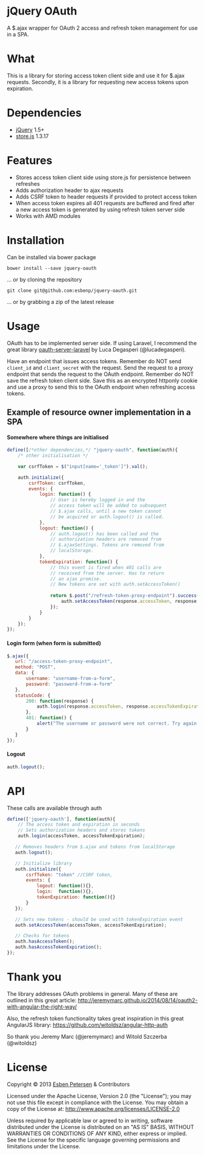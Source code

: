 jQuery OAuth
============
A $.ajax wrapper for OAuth 2 access and refresh token management for use in a SPA.

# What
This is a library for storing access token client side and use it for $.ajax requests. Secondly, it is a library for requesting new access tokens upon expiration.

# Dependencies
* [jQuery](https://github.com/jquery/jquery) 1.5+
* [store.js](https://github.com/marcuswestin/store.js) 1.3.17

# Features
* Stores access token client side using store.js for persistence between refreshes
* Adds authorization header to ajax requests
* Adds CSRF token to header requests if provided to protect access token
* When access token expires all 401 requests are buffered and fired after a new access token is generated by using refresh token server side
* Works with AMD modules

# Installation
Can be installed via bower package
```
bower install --save jquery-oauth
```

... or by cloning the repository
```
git clone git@github.com:esbenp/jquery-oauth.git
```
... or by grabbing a zip of the latest release

# Usage
OAuth has to be implemented server side. If using Laravel, I recommend the great library [oauth-server-laravel](https://github.com/lucadegasperi/oauth2-server-laravel) by Luca Degasperi (@lucadegasperi).

Have an endpoint that issues access tokens. Remember do NOT send ```client_id``` and ```client_secret``` with the request. Send the request to a proxy endpoint that sends the request to the OAuth endpoint. Remember do NOT save the refresh token client side. Save this as an encrypted httponly cookie and use a proxy to send this to the OAuth endpoint when refreshing access tokens.

## Example of resource owner implementation in a SPA
#### Somewhere where things are initialised
```javascript
define([/*other dependencies,*/ "jquery-oauth", function(auth){
	/* other initialisation */

	var csrfToken = $("input[name='_token']").val();	

	auth.initialize({
        csrfToken: csrfToken,
        events: {
            login: function() {
                // User is hereby logged in and the 
                // access token will be added to subsequent
                // $.ajax calls, until a new token cannot 
                // be acquired or auth.logout() is called.
            },
            logout: function() {
                // auth.logout() has been called and the 
                // authorization headers are removed from 
                // $.ajaxSettings. Tokens are removed from
                // localStorage.
            },
            tokenExpiration: function() {
	            // this event is fired when 401 calls are 
	            // received from the server. Has to return 
	            // an ajax promise. 
	            // New tokens are set with auth.setAccessToken()
	            
                return $.post("/refresh-token-proxy-endpoint").success(function(response){
                    auth.setAccessToken(response.accessToken, response.accessTokenExpiration);
                });
            }
        }
    });
});
```

#### Login form (when form is submitted)
```javascript
$.ajax({
   url: "/access-token-proxy-endpoint",
   method: "POST",
   data: {
       username: "username-from-a-form",
       password: "password-from-a-form"
   },
   statusCode: {
       200: function(response) {
           auth.login(response.accessToken, response.accessTokenExpiration);
       },
       401: function() {
           alert("The username or password were not correct. Try again.");
       }
   }
});
```

#### Logout
```javascript
auth.logout();
```

# API
These calls are available through auth

```javascript
define(['jquery-oauth'], function(auth){
    // The access token and expiration in seconds
    // Sets authorization headers and stores tokens
    auth.login(accessToken, accessTokenExpiration);

   // Removes headers from $.ajax and tokens from localStorage
   auth.logout();

   // Initialize library
   auth.initialize({
       csrfToken: "token" //CSRF token,
       events: {
           logout: function(){},
           login:  function(){},
           tokenExpiration: function(){}
       }	
   });

   // Sets new tokens - should be used with tokenExpiration event
   auth.setAccessToken(accessToken, accessTokenExpiration);

   // Checks for tokens
   auth.hasAccessToken();
   auth.hasAccessTokenExpiration();
});
```

# Thank you
The library addresses OAuth problems in general. Many of these are outlined in this great article: http://jeremymarc.github.io/2014/08/14/oauth2-with-angular-the-right-way/

Also, the refresh token functionality takes great inspiration in this great AngularJS library: https://github.com/witoldsz/angular-http-auth

So thank you Jeremy Marc (@jeremymarc) and Witold Szczerba (@witoldsz)

# License
Copyright © 2013 [Esben Petersen](http://github.com/esbenp) & Contributors

Licensed under the Apache License, Version 2.0 (the "License"); you may not use this file except in compliance with the License. You may obtain a copy of the License at: http://www.apache.org/licenses/LICENSE-2.0

Unless required by applicable law or agreed to in writing, software distributed under the License is distributed on an "AS IS" BASIS, WITHOUT WARRANTIES OR CONDITIONS OF ANY KIND, either express or implied. See the License for the specific language governing permissions and limitations under the License.
